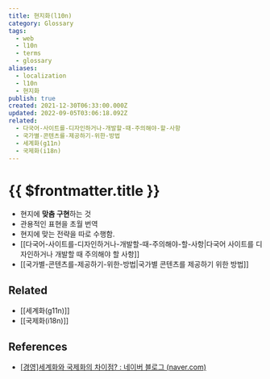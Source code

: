 ```yaml
---
title: 현지화(l10n)
category: Glossary
tags:
  - web
  - l10n
  - terms
  - glossary
aliases:
  - localization
  - l10n
  - 현지화
publish: true
created: 2021-12-30T06:33:00.000Z
updated: 2022-09-05T03:06:18.092Z
related:
  - 다국어-사이트를-디자인하거나-개발할-때-주의해야-할-사항
  - 국가별-콘텐츠를-제공하기-위한-방법
  - 세계화(g11n)
  - 국제화(i18n)
---
```


# {{ $frontmatter.title }}

- 현지에 **맞춤 구현**하는 것
- 관용적인 표현을 초월 번역
- 현지에 맞는 전략을 따로 수행함.
- [[다국어-사이트를-디자인하거나-개발할-때-주의해야-할-사항|다국어 사이트를 디자인하거나 개발할 때 주의해야 할 사항]]
- [[국가별-콘텐츠를-제공하기-위한-방법|국가별 콘텐츠를 제공하기 위한 방법]]

## Related

- [[세계화(g11n)]]
- [[국제화(i18n)]]

## References

- [[경영]세계화와 국제화의 차이점? : 네이버 블로그 (naver.com)](https://m.blog.naver.com/PostView.naver?isHttpsRedirect=true&blogId=ooyyrr1004&logNo=220858440465)
